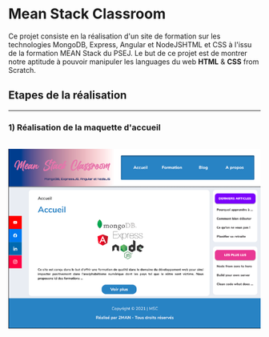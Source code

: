 # Mean Stack Classroom
Ce projet consiste en la réalisation d'un site de formation sur les technologies MongoDB, Express, Angular et NodeJSHTML et CSS à l'issu de la formation MEAN Stack du PSEJ. Le but de ce projet est de montrer notre aptitude à pouvoir manipuler les languages du web **HTML** & **CSS** from Scratch.

## Etapes de la réalisation
<hr>

### 1) Réalisation de la maquette d'accueil
<br>
<center><img src="./images/design/homeMaquette.png"></center>